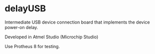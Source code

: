 # delayUSB

Intermediate USB device connection board that implements the device power-on delay.

Developed in Atmel Studio (Microchip Studio)

Use Protheus 8 for testing.